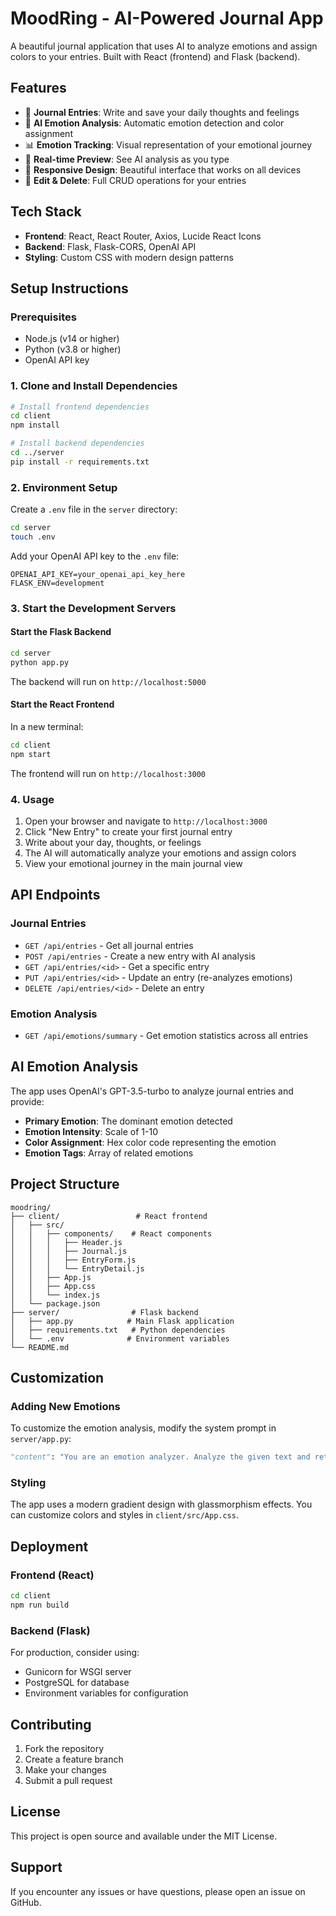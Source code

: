 # MoodRing - AI-Powered Journal App

A beautiful journal application that uses AI to analyze emotions and assign colors to your entries. Built with React (frontend) and Flask (backend).

## Features

- 📝 **Journal Entries**: Write and save your daily thoughts and feelings
- 🎨 **AI Emotion Analysis**: Automatic emotion detection and color assignment
- 📊 **Emotion Tracking**: Visual representation of your emotional journey
- 💫 **Real-time Preview**: See AI analysis as you type
- 📱 **Responsive Design**: Beautiful interface that works on all devices
- 🔄 **Edit & Delete**: Full CRUD operations for your entries

## Tech Stack

- **Frontend**: React, React Router, Axios, Lucide React Icons
- **Backend**: Flask, Flask-CORS, OpenAI API
- **Styling**: Custom CSS with modern design patterns

## Setup Instructions

### Prerequisites

- Node.js (v14 or higher)
- Python (v3.8 or higher)
- OpenAI API key

### 1. Clone and Install Dependencies

```bash
# Install frontend dependencies
cd client
npm install

# Install backend dependencies
cd ../server
pip install -r requirements.txt
```

### 2. Environment Setup

Create a `.env` file in the `server` directory:

```bash
cd server
touch .env
```

Add your OpenAI API key to the `.env` file:

```
OPENAI_API_KEY=your_openai_api_key_here
FLASK_ENV=development
```

### 3. Start the Development Servers

#### Start the Flask Backend

```bash
cd server
python app.py
```

The backend will run on `http://localhost:5000`

#### Start the React Frontend

In a new terminal:

```bash
cd client
npm start
```

The frontend will run on `http://localhost:3000`

### 4. Usage

1. Open your browser and navigate to `http://localhost:3000`
2. Click "New Entry" to create your first journal entry
3. Write about your day, thoughts, or feelings
4. The AI will automatically analyze your emotions and assign colors
5. View your emotional journey in the main journal view

## API Endpoints

### Journal Entries
- `GET /api/entries` - Get all journal entries
- `POST /api/entries` - Create a new entry with AI analysis
- `GET /api/entries/<id>` - Get a specific entry
- `PUT /api/entries/<id>` - Update an entry (re-analyzes emotions)
- `DELETE /api/entries/<id>` - Delete an entry

### Emotion Analysis
- `GET /api/emotions/summary` - Get emotion statistics across all entries

## AI Emotion Analysis

The app uses OpenAI's GPT-3.5-turbo to analyze journal entries and provide:

- **Primary Emotion**: The dominant emotion detected
- **Emotion Intensity**: Scale of 1-10
- **Color Assignment**: Hex color code representing the emotion
- **Emotion Tags**: Array of related emotions

## Project Structure

```
moodring/
├── client/                 # React frontend
│   ├── src/
│   │   ├── components/    # React components
│   │   │   ├── Header.js
│   │   │   ├── Journal.js
│   │   │   ├── EntryForm.js
│   │   │   └── EntryDetail.js
│   │   ├── App.js
│   │   ├── App.css
│   │   └── index.js
│   └── package.json
├── server/                # Flask backend
│   ├── app.py            # Main Flask application
│   ├── requirements.txt   # Python dependencies
│   └── .env              # Environment variables
└── README.md
```

## Customization

### Adding New Emotions

To customize the emotion analysis, modify the system prompt in `server/app.py`:

```python
"content": "You are an emotion analyzer. Analyze the given text and return a JSON response with: 1) primary_emotion (string), 2) emotion_intensity (1-10), 3) color_assignment (hex color code), 4) emotion_tags (array of emotions). Be empathetic and accurate."
```

### Styling

The app uses a modern gradient design with glassmorphism effects. You can customize colors and styles in `client/src/App.css`.

## Deployment

### Frontend (React)
```bash
cd client
npm run build
```

### Backend (Flask)
For production, consider using:
- Gunicorn for WSGI server
- PostgreSQL for database
- Environment variables for configuration

## Contributing

1. Fork the repository
2. Create a feature branch
3. Make your changes
4. Submit a pull request

## License

This project is open source and available under the MIT License.

## Support

If you encounter any issues or have questions, please open an issue on GitHub.


